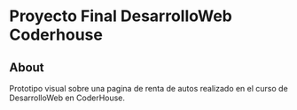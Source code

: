 # Proyecto Final DesarrolloWeb Coderhouse

## About
Prototipo visual sobre una pagina de renta de autos realizado en el curso de DesarrolloWeb en CoderHouse.
